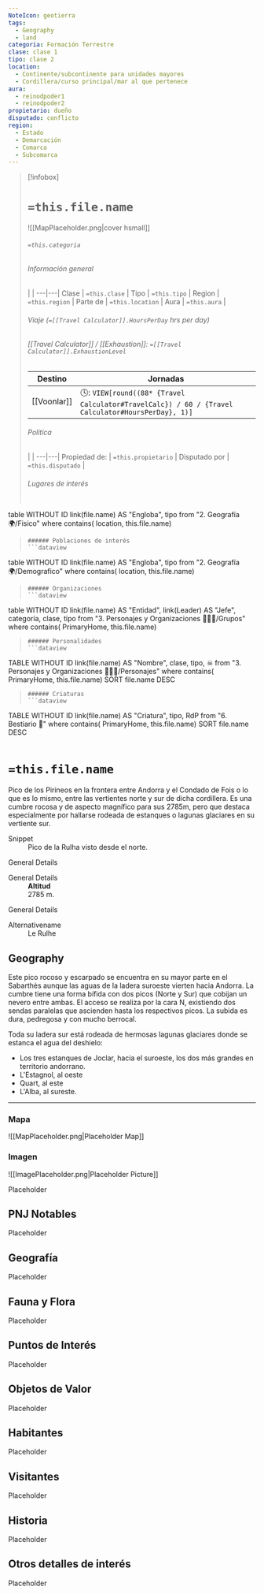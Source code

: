 ```yaml
---
NoteIcon: geotierra
tags:
  - Geography 
  - land 
categoria: Formación Terrestre
clase: clase 1
tipo: clase 2
location: 
  - Continente/subcontinente para unidades mayores
  - Cordillera/curso principal/mar al que pertenece 
aura:
  - reinodpoder1
  - reinodpoder2
propietario: dueño
disputado: conflicto
region:
  - Estado 
  - Demarcación
  - Comarca
  - Subcomarca
---
```


> [!infobox]
> # `=this.file.name`
> ![[MapPlaceholder.png|cover hsmall]]
> ###### `=this.categoria` 
> ###### Información general
>  |   |
> ---|---|
> Clase | `=this.clase` |
> Tipo | `=this.tipo` |
> Region | `=this.region` |
> Parte de | `=this.location` |
> Aura | `=this.aura`  |
> ###### Viaje (`=[[Travel Calculator]].HoursPerDay` hrs per day)
> ###### [[Travel Calculator]]  / [[Exhaustion]]:  `=[[Travel Calculator]].ExhaustionLevel`
> Destino |  Jornadas  |
> ---|---|
> [[Voonlar]] | 🕓: `VIEW[round((88* {Travel Calculator#TravelCalc}) / 60 / {Travel Calculator#HoursPerDay}, 1)]`      |
> ###### Politica
>  |   |
> ---|---|
> Propiedad de: | `=this.propietario` |
> Disputado por | `=this.disputado` |
>###### Lugares de interés
> ```dataview
table WITHOUT ID link(file.name) AS "Engloba",  tipo
from "2. Geografía 🌍/Fisico"
where contains( location, this.file.name)
>```
>###### Poblaciones de interés
> ```dataview
table WITHOUT ID link(file.name) AS "Engloba",  tipo
from "2. Geografía 🌍/Demografico"
where contains( location, this.file.name)
>```
>###### Organizaciones
> ```dataview
table WITHOUT ID link(file.name) AS "Entidad", link(Leader) AS "Jefe", categoría, clase, tipo
from "3. Personajes y Organizaciones 🧑‍🤝‍🧑/Grupos"
where contains( PrimaryHome, this.file.name)
>```
>###### Personalidades 
>```dataview
TABLE WITHOUT ID link(file.name) AS "Nombre", clase, tipo, ☠
from "3. Personajes y Organizaciones 🧑‍🤝‍🧑/Personajes"
where contains( PrimaryHome, this.file.name)
SORT file.name DESC
>```
>###### Criaturas
> ```dataview
TABLE WITHOUT ID link(file.name) AS "Criatura", tipo, RdP
from "6. Bestiario 🐉"
where contains( PrimaryHome, this.file.name)
SORT file.name DESC
>```


# `=this.file.name`
 <section class="wa-section main-content"><p>Pico de los Pirineos en la frontera entre <span data-article-privacy="private" data-article-id="cea0ee07-d6db-4e1f-83c4-24b29f62f74f" data-template-type="organization" class="private-article article-unlinked entity-link wa-link">Andorra</span> y el <span data-article-privacy="private" data-article-id="83b68d70-7b36-4096-a92e-6bdeb1de3b8c" data-template-type="organization" class="private-article article-unlinked entity-link wa-link">Condado de Fois</span> o lo que es lo mismo, entre las vertientes norte y sur de dicha cordillera. Es una cumbre rocosa y de aspecto magnífico para sus 2785m, pero que destaca especialmente por hallarse rodeada de estanques o lagunas glaciares en su vertiente sur.</p></section>  <section data-section-id="snippet" class="wa-section public"><dl><dt>Snippet</dt><dd>Pico de la Rulha visto desde el norte.</dd></dl></section><section data-section-id="sidebarcontent" class="wa-section public"><dl><dt>General Details</dt><dd><div id="a938930bdc5c33d0b8fb770b65b65b02" class="visibility-toggler image-thumb-container user-css-image-thumbnail position-relative padding-10 "><img src="https://worldanvil.com/uploads/images/b6ead950fca07a8dc004188afca8ada5.jpeg" alt title="La Rulha.jpeg" /></div></dd></dl></section><section data-section-id="sidepanelcontenttop" class="wa-section public"><dl><dt>General Details</dt><dd><b>Altitud</b>
<br />2785 m.</dd></dl></section><section data-section-id="sidebarcontentbottom" class="wa-section public"><dl><dt>General Details</dt><dd><div id="cc2fffc36090f5a1ece692d1218941de" class="visibility-toggler image-thumb-container user-css-image-thumbnail position-relative padding-10 "><img src="https://worldanvil.com/uploads/images/88eac1213d84b093d041e1fed13303e0.jpeg" alt title="La Rulhe nevero en la depresión entre sus cimas.jpeg" /></div>
<div id="f3333cf32b3db9dbbeb0a1212842149e" class="visibility-toggler image-thumb-container user-css-image-thumbnail position-relative padding-10 "><img src="https://worldanvil.com/uploads/images/26c7522a30a604298360707df463e3c6.jpeg" alt title="Corredor que asciende a la cima sur La Rulha.jpeg" /></div></dd></dl></section><section data-section-id="alternativename" class="wa-section public"><dl><dt>Alternativename</dt><dd>Le Rulhe</dd></dl></section><section data-section-id="geography" class="wa-section public"><h2>Geography</h2>
<p>Este pico rocoso y escarpado se encuentra en su mayor parte en el Sabarthès aunque las aguas de la ladera suroeste vierten hacia Andorra. La cumbre tiene una forma bífida con dos picos (Norte y Sur) que cobijan un nevero entre ambas. El acceso se realiza por la cara N, existiendo dos sendas paralelas que ascienden hasta los respectivos picos. La subida es dura, pedregosa y con mucho berrocal.
</p>
<p>
Toda su ladera sur está rodeada de hermosas lagunas glaciares donde se estanca el agua del deshielo:
</p><ul>
<li>Los tres estanques de Joclar, hacia el suroeste, los dos más grandes en territorio andorrano.</li>
<li>L'Estagnol, al oeste</li>
<li>Quart, al este</li>
<li>L'Alba, al sureste.</li>
</ul><p></p><hr /></section>   

### Mapa
![[MapPlaceholder.png|Placeholder Map]]

### Imagen
![[ImagePlaceholder.png|Placeholder Picture]]

Placeholder

## PNJ Notables
Placeholder

## Geografía
Placeholder

## Fauna y Flora
Placeholder

## Puntos de Interés
Placeholder

## Objetos de Valor
Placeholder

## Habitantes
Placeholder

## Visitantes
Placeholder

## Historia
Placeholder

## Otros detalles de interés
Placeholder

